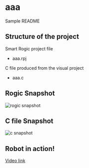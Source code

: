 # aaa

Sample README

## Structure of the project

Smart Rogic project file

* aaa.rpj

C file produced from the visual project

* aaa.c

## Rogic Snapshot

![rogic snapshot](https://raw.githubusercontent.com/inhang/roborobo/master/aaa/roborobo.JPG)

## C file Snapshot

![c snapshot](https://raw.githubusercontent.com/inhang/roborobo/master/aaa/c.JPG)

## Robot in action!

[Video link](https://photos.app.goo.gl/mjjNPaz4pYRnSQSX2)
